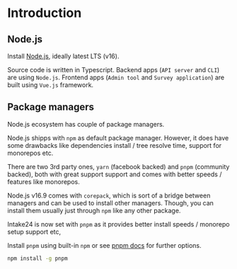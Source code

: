 # Introduction

## Node.js

Install [Node.js](https://nodejs.org), ideally latest LTS (v16).

Source code is written in Typescript. Backend apps (`API server` and `CLI`) are using `Node.js`. Frontend apps (`Admin tool` and `Survey application`) are built using `Vue.js` framework.

## Package managers

Node.js ecosystem has couple of package managers.

Node.js shipps with `npm` as default package manager. However, it does have some drawbacks like dependencies install / tree resolve time, support for monorepos etc.

There are two 3rd party ones, `yarn` (facebook backed) and `pnpm` (community backed), both with great support support and comes with better speeds / features like monorepos.

Node.js v16.9 comes with `corepack`, which is sort of a bridge between managers and can be used to install other managers. Though, you can install them usually just through `npm` like any other package.

Intake24 is now set with `pnpm` as it provides better install speeds / monorepo setup support etc,

Install `pnpm` using built-in `npm` or see [pnpm docs](https://pnpm.io) for further options.

```sh
npm install -g pnpm
```
